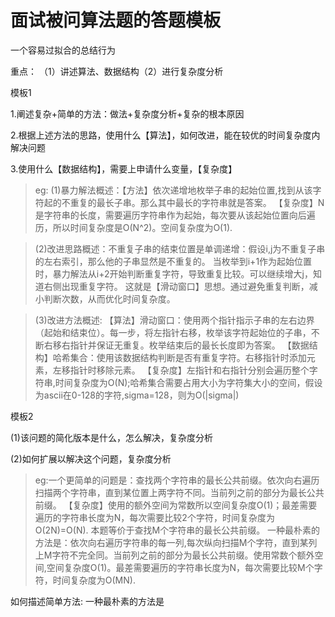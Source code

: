 # 面试被问算法题的答题模板

一个容易过拟合的总结行为

重点：
（1）讲述算法、数据结构（2）进行复杂度分析


模板1

1.阐述复杂+简单的方法：做法+复杂度分析+复杂的根本原因

2.根据上述方法的思路，使用什么【算法】，如何改进，能在较优的时间复杂度内解决问题

3.使用什么【数据结构】，需要上申请什么变量，【复杂度】


>eg:
>(1)暴力解法概述：【方法】依次递增地枚举子串的起始位置,找到从该字符起的不重复的最长子串。那么其中最长的字符串就是答案。
>【复杂度】N是字符串的长度，需要遍历字符串作为起始，每次要从该起始位置向后遍历，所以时间复杂度是O(N^2)。空间复杂度为O(1).

>(2)改进思路概述：不重复子串的结束位置是单调递增：假设i,j为不重复子串的左右索引，那么他的子串显然是不重复的。
>当枚举到i+1作为起始位置时，暴力解法从i+2开始判断重复字符，导致重复比较。可以继续增大j，知道右侧出现重复字符。
>这就是【滑动窗口】思想。通过避免重复判断，减小判断次数，从而优化时间复杂度。

>(3)改进方法概述:
>【算法】滑动窗口：使用两个指针指示子串的左右边界（起始和结束位）。每一步，将左指针右移，枚举该字符起始位的子串，不断右移右指针并保证无重复。枚举结束后的最长长度即为答案。
>【数据结构】哈希集合：使用该数据结构判断是否有重复字符。右移指针时添加元素，左移指针时移除元素。
>【复杂度】左指针和右指针分别会遍历整个字符串,时间复杂度为O(N);哈希集合需要占用大小为字符集大小的空间，假设为ascii在0-128的字符,sigma=128，则为O(|sigma|)



模板2

(1)该问题的简化版本是什么，怎么解决，复杂度分析

(2)如何扩展以解决这个问题，复杂度分析

>eg:一个更简单的问题是：查找两个字符串的最长公共前缀。依次向右遍历扫描两个字符串，直到某位置上两字符不同。当前列之前的部分为最长公共前缀。
>【复杂度】使用的额外空间为常数所以空间复杂度O(1)；最差需要遍历的字符串长度为N，每次需要比较2个字符，时间复杂度为O(2N)=O(N).
>本题等价于查找M个字符串的最长公共前缀。
>一种最朴素的方法是：依次向右遍历字符串的每一列,每次纵向扫描M个字符，直到某列上M字符不完全同。当前列之前的部分为最长公共前缀。使用常数个额外空间,空间复杂度O(1)。最差需要遍历的字符串长度为N，每次需要比较M个字符，时间复杂度为O(MN).


如何描述简单方法:
一种最朴素的方法是